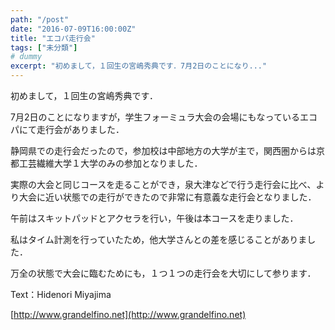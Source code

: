 ```yaml
---
path: "/post"
date: "2016-07-09T16:00:00Z"
title: "エコパ走行会"
tags: ["未分類"]
# dummy
excerpt: "初めまして，１回生の宮嶋秀典です．7月2日のことになり..."
---
```




[](09-1.jpg)

初めまして，１回生の宮嶋秀典です．

7月2日のことになりますが，学生フォーミュラ大会の会場にもなっているエコパにて走行会がありました．

静岡県での走行会だったので，参加校は中部地方の大学が主で，関西圏からは京都工芸繊維大学１大学のみの参加となりました．

実際の大会と同じコースを走ることができ，泉大津などで行う走行会に比べ、より大会に近い状態での走行ができたので非常に有意義な走行会となりました．

午前はスキットパッドとアクセラを行い，午後は本コースを走りました．

私はタイム計測を行っていたため，他大学さんとの差を感じることがありました．

万全の状態で大会に臨むためにも，１つ１つの走行会を大切にして参ります．

Text：Hidenori Miyajima

[http://www.grandelfino.net](http://www.grandelfino.net)

